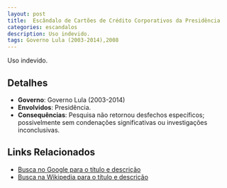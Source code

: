 ```yaml
---
layout: post
title:  Escândalo de Cartões de Crédito Corporativos da Presidência
categories: escandalos
description: Uso indevido.
tags: Governo Lula (2003-2014),2008
---
```


Uso indevido.

## Detalhes
- **Governo**: Governo Lula (2003-2014)
- **Envolvidos**: Presidência.
- **Consequências**: Pesquisa não retornou desfechos específicos; possivelmente sem condenações significativas ou investigações inconclusivas.

## Links Relacionados
- [Busca no Google para o título e descrição](https://www.google.com/search?q=Esc%C3%A2ndalo%20de%20Cart%C3%B5es%20de%20Cr%C3%A9dito%20Corporativos%20da%20Presid%C3%AAncia%20Uso%20indevido.%20Governo%20Lula%20%282003-2014%29)
- [Busca na Wikipedia para o título e descrição](https://en.wikipedia.org/w/index.php?search=Esc%C3%A2ndalo%20de%20Cart%C3%B5es%20de%20Cr%C3%A9dito%20Corporativos%20da%20Presid%C3%AAncia%20Uso%20indevido.%20Governo%20Lula%20%282003-2014%29)
